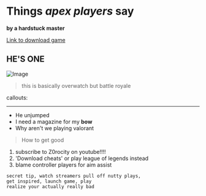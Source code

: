 # Things *apex players* say
**by a hardstuck master**

[Link to download game](https://www.ea.com/games/apex-legends/play-now-for-free)

## HE'S ONE
![Image](https://i.kym-cdn.com/photos/images/original/001/468/433/1bd.jpg)

> this is basically overwatch but battle royale

callouts:

***
* He unjumped
* I need a magazine for my **bow**
* Why aren't we playing valorant

> How to get good
1. subscribe to Z0rocity on youtube!!!!
2. 'Download cheats' or play league of legends instead
3. blame controller players for aim assist

```
secret tip, watch streamers pull off nutty plays,
get inspired, launch game, play
realize your actually really bad
```



